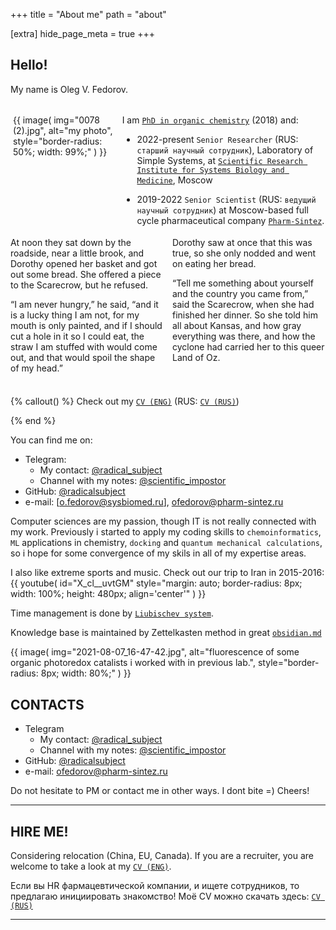 +++
title = "About me"
path = "about"

[extra]
hide_page_meta = true
+++

## Hello!
My name is Oleg V. Fedorov.


<div style='display: flex; border-radius: 8px; width: 99%; padding: 4px; margin: auto;'>
  <div style='flex: 35%;'>

  {{ 
    image(
        img="0078 (2).jpg", 
        alt="my photo", 
        style="border-radius: 50%; width: 99%;"
    )
  }}

  </div>
  <div style='flex: 65%;'>

   I am [`PhD in organic chemistry`] (2018) and:

   [`PhD in organic chemistry`]: http://zioc.ru/files/%D0%90%D0%B2%D1%82%D0%BE%D1%80%D0%B5%D1%84%D0%B5%D1%80%D0%B0%D1%82_%D0%A4%D0%B5%D0%B4%D0%BE%D1%80%D0%BE%D0%B2.pdf

  - 2022-present `Senior Researcher` (RUS: `старший научный сотрудник`), Laboratory of Simple Systems, at [`Scientific Research Institute for Systems Biology and Medicine`], Moscow 

  [`Scientific Research Institute for Systems Biology and Medicine`]: https://sysbiomed.ru/

  - 2019-2022 `Senior Scientist` (RUS: `ведущий научный сотрудник`) at Moscow-based full cycle pharmaceutical company [`Pharm-Sintez`]. 

  [`Pharm-Sintez`]: https://pharm-sintez.ru/

  </div>
</div>

<div style='-webkit-column-count: 2; -moz-column-count: 2; column-count: 2; -webkit-column-width: 200px; -moz-column-width: 200px; column-width: 200px;'>
At noon they sat down by the roadside, near a little brook, and Dorothy opened her basket and got out some bread. She offered a piece to the Scarecrow, but he refused.

“I am never hungry,” he said, “and it is a lucky thing I am not, for my mouth is only painted, and if I should cut a hole in it so I could eat, the straw I am stuffed with would come out, and that would spoil the shape of my head.”

Dorothy saw at once that this was true, so she only nodded and went on eating her bread.

“Tell me something about yourself and the country you came from,” said the Scarecrow, when she had finished her dinner. So she told him all about Kansas, and how gray everything was there, and how the cyclone had carried her to this queer Land of Oz.
</div>

</br>

{% callout() %}
Check out my [`CV (ENG)`](CV_Fedorov_OV_ENG_Full.pdf) (RUS: [`CV (RUS)`](CV_Fedorov_OV_RUS_Full.pdf))
<!-- For shorter version you may want to see my [`RESUME`]() -->
{% end %}


You can find me on:

- Telegram:
  - My contact: [@radical_subject]
  - Channel with my notes: [@scientific_impostor]
- GitHub: [@radicalsubject]
- e-mail: [o.fedorov@sysbiomed.ru], [ofedorov@pharm-sintez.ru]

Computer sciences are my passion, though IT is not really connected with my work. 
Previously i started to apply my coding skills to `chemoinformatics`, `ML` applications in chemistry, `docking` and `quantum mechanical calculations`, so i hope for some convergence of my skils in all of my expertise areas.

I also like extreme sports and music.
Check out our trip to Iran in 2015-2016:
{{
  youtube(
    id="X_cl__uvtGM"
    style="margin: auto; border-radius: 8px; width: 100%; height: 480px; align='center'"
  )
}}

Time management is done by [`Liubischev system`].

Knowledge base is maintained by Zettelkasten method in great [`obsidian.md`]

[`obsidian.md`]: https://obsidian.md/
[`Liubischev system`]: https://ru.wikipedia.org/wiki/%D0%9B%D1%8E%D0%B1%D0%B8%D1%89%D0%B5%D0%B2,_%D0%90%D0%BB%D0%B5%D0%BA%D1%81%D0%B0%D0%BD%D0%B4%D1%80_%D0%90%D0%BB%D0%B5%D0%BA%D1%81%D0%B0%D0%BD%D0%B4%D1%80%D0%BE%D0%B2%D0%B8%D1%87#%D0%A2%D0%B2%D0%BE%D1%80%D1%87%D0%B5%D1%81%D1%82%D0%B2%D0%BE

{{ 
  image(
      img="2021-08-07_16-47-42.jpg", 
      alt="fluorescence of some organic photoredox catalists i worked with in previous lab.", 
      style="border-radius: 8px; width: 80%;"
  )
}}


## CONTACTS

- Telegram
  - My contact: [@radical_subject]
  - Channel with my notes: [@scientific_impostor]
- GitHub: [@radicalsubject]
- e-mail: [ofedorov@pharm-sintez.ru]

Do not hesitate to PM or contact me in other ways. I dont bite =) Cheers!

---

## HIRE ME!

Considering relocation (China, EU, Canada). 
If you are a recruiter, you are welcome to take a look at my [`CV (ENG)`](CV_Fedorov_OV_ENG_Full.pdf).

Если вы HR фармацевтической компании, и ищете сотрудников, то предлагаю инициировать знакомство! Моё CV можно скачать здесь: [`CV (RUS)`](CV_Fedorov_OV_RUS_Full.pdf)

<!-- For shorter version you may want to see my [`RESUME`]() -->

---

[@radical_subject]: https://t.me/radical_subject
[@scientific_impostor]: https://t.me/scientific_impostor
[@radicalsubject]: https://github.com/radicalsubject
[ofedorov@pharm-sintez.ru]: mailto:ofedorov@pharm-sintez.ru


